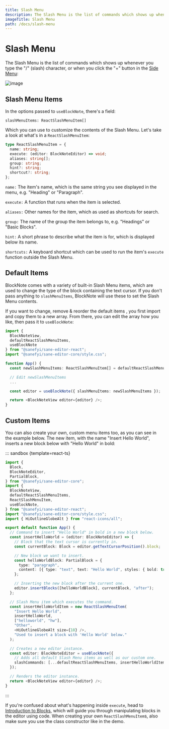 ```yaml
---
title: Slash Menu
description: The Slash Menu is the list of commands which shows up whenever you type the "/" (slash) character, or when you click the "+" button in the Side Menu.
imageTitle: Slash Menu
path: /docs/slash-menu
---
```


# Slash Menu

The Slash Menu is the list of commands which shows up whenever you type the "/" (slash) character, or when you click the "+" button in the [Side Menu](/docs/side-menu):

<!-- ![../public/img/screenshots/slash_menu.png]() -->

<img style="max-width:400px" src="../public/img/screenshots/slash_menu.png" alt="image">

## Slash Menu Items

In the options passed to `useBlockNote`, there's a field:

`slashMenuItems: ReactSlashMenuItem[]`

Which you can use to customize the contents of the Slash Menu. Let's take a look at what's in a `ReactSlashMenuItem`:

```typescript
type ReactSlashMenuItem = {
  name: string;
  execute: (editor: BlockNoteEditor) => void;
  aliases: string[];
  group: string;
  hint?: string;
  shortcut?: string;
};
```

`name:` The item's name, which is the same string you see displayed in the menu, e.g. "Heading" or "Paragraph".

`execute:` A function that runs when the item is selected.

`aliases:` Other names for the item, which as used as shortcuts for search.

`group:` The name of the group the item belongs to, e.g. "Headings" or "Basic Blocks".

`hint:` A short phrase to describe what the item is for, which is displayed below its name.

`shortcuts:` A keyboard shortcut which can be used to run the item's `execute` function outside the Slash Menu.

## Default Items

BlockNote comes with a variety of built-in Slash Menu items, which are used to change the type of the block containing the text cursor. If you don't pass anything to `slashMenuItems`, BlockNote will use these to set the Slash Menu contents.

If you want to change, remove & reorder the default items , you first import and copy them to a new array. From there, you can edit the array how you like, then pass it to `useBlockNote`:

```typescript
import {
  BlockNoteView,
  defaultReactSlashMenuItems,
  useBlockNote
} from "@sanefyi/sane-editor-react";
import "@sanefyi/sane-editor-core/style.css";

function App() {
  const newSlashMenuItems: ReactSlashMenuItem[] = defaultReactSlashMenuItems;

  // Edit newSlashMenuItems
  ...

  const editor = useBlockNote({ slashMenuItems: newSlashMenuItems });

  return <BlockNoteView editor={editor} />;
}
```

## Custom Items

You can also create your own, custom menu items too, as you can see in the example below. The new item, with the name "Insert Hello World", inserts a new block below with "Hello World" in bold:

::: sandbox {template=react-ts}

```typescript /App.tsx
import {
  Block,
  BlockNoteEditor,
  PartialBlock,
} from "@sanefyi/sane-editor-core";
import {
  BlockNoteView,
  defaultReactSlashMenuItems,
  ReactSlashMenuItem,
  useBlockNote,
} from "@sanefyi/sane-editor-react";
import "@sanefyi/sane-editor-core/style.css";
import { HiOutlineGlobeAlt } from "react-icons/all";

export default function App() {
  // Command to insert "Hello World" in bold in a new block below.
  const insertHelloWorld = (editor: BlockNoteEditor) => {
    // Block that the text cursor is currently in.
    const currentBlock: Block = editor.getTextCursorPosition().block;

    // New block we want to insert.
    const helloWorldBlock: PartialBlock = {
      type: "paragraph",
      content: [{ type: "text", text: "Hello World", styles: { bold: true } }],
    };

    // Inserting the new block after the current one.
    editor.insertBlocks([helloWorldBlock], currentBlock, "after");
  };

  // Slash Menu item which executes the command.
  const insertHelloWorldItem = new ReactSlashMenuItem(
    "Insert Hello World",
    insertHelloWorld,
    ["helloworld", "hw"],
    "Other",
    <HiOutlineGlobeAlt size={18} />,
    "Used to insert a block with 'Hello World' below."
  );

  // Creates a new editor instance.
  const editor: BlockNoteEditor = useBlockNote({
    // Adds all default Slash Menu items as well as our custom one.
    slashCommands: [...defaultReactSlashMenuItems, insertHelloWorldItem],
  });

  // Renders the editor instance.
  return <BlockNoteView editor={editor} />;
}
```

:::

If you're confused about what's happening inside `execute`, head to [Introduction to Blocks](/docs/blocks), which will guide you through manipulating blocks in the editor using code. When creating your own `ReactSlashMenuItem`s, also make sure you use the class constructor like in the demo.
